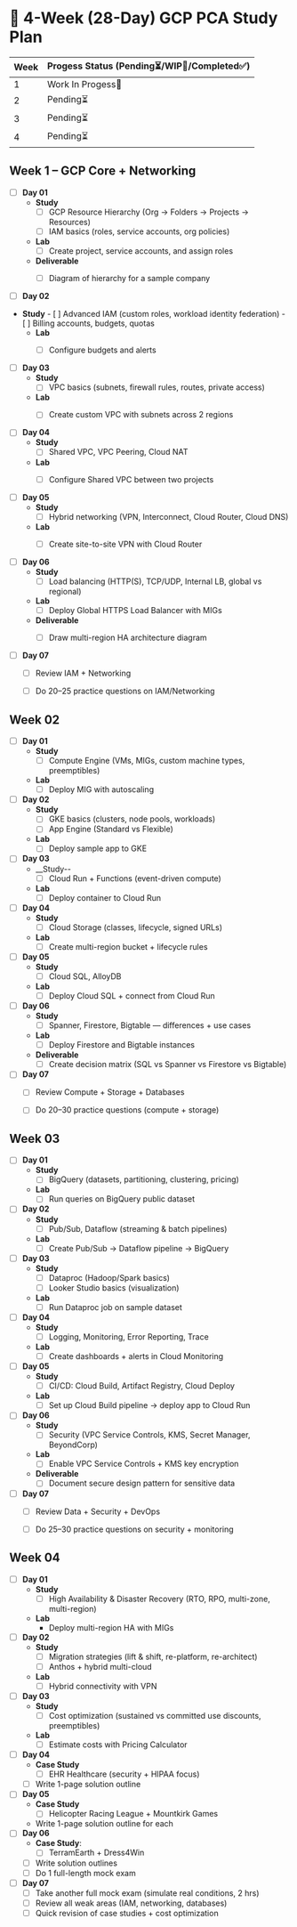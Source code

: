# 📅 4-Week (28-Day) GCP PCA Study Plan

|Week|Progess Status (Pending⏳/WIP🔄/Completed✅)|
|---|---|
|1|Work In Progess🔄|
|2|Pending⏳|
|3|Pending⏳|
|4|Pending⏳|

## Week 1 – __GCP Core + Networking__

- [ ] __Day 01__ 
    - __Study__ 
      - [ ] GCP Resource Hierarchy (Org → Folders → Projects → Resources)
      - [ ] IAM basics (roles, service accounts, org policies) 
    - __Lab__  
      - [ ] Create project, service accounts, and assign roles
    - __Deliverable__ 
      - [ ] Diagram of hierarchy for a sample company  


- [ ] __Day 02__ 

- __Study__
      - [ ] Advanced IAM (custom roles, workload identity federation)
      - [ ] Billing accounts, budgets, quotas
    - __Lab__  
      - [ ] Configure budgets and alerts


- [ ] __Day 03__ 
    - __Study__ 
        - [ ] VPC basics (subnets, firewall rules, routes, private access)
    - __Lab__  
        - [ ] Create custom VPC with subnets across 2 regions
    

- [ ] __Day 04__   
    - __Study__ 
        - [ ] Shared VPC, VPC Peering, Cloud NAT
    - __Lab__  
        - [ ] Configure Shared VPC between two projects


- [ ] __Day 05__  
    - __Study__  
        - [ ] Hybrid networking (VPN, Interconnect, Cloud Router, Cloud DNS)
    - __Lab__  
        - [ ] Create site-to-site VPN with Cloud Router


- [ ] __Day 06__  
    - __Study__ 
        - [ ] Load balancing (HTTP(S), TCP/UDP, Internal LB, global vs regional)
    - __Lab__ 
        - [ ] Deploy Global HTTPS Load Balancer with MIGs
    - __Deliverable__  
        - [ ] Draw multi-region HA architecture diagram


- [ ] __Day 07__ 
    - [ ] Review IAM + Networking
    - [ ] Do 20–25 practice questions on IAM/Networking


## Week 02 

- [ ] __Day 01__ 
    - __Study__
        - [ ] Compute Engine (VMs, MIGs, custom machine types, preemptibles)
    - __Lab__ 
        - [ ] Deploy MIG with autoscaling
- [ ] __Day 02__ 
    - __Study__  
        - [ ] GKE basics (clusters, node pools, workloads)
        - [ ] App Engine (Standard vs Flexible)
    - __Lab__ 
        - [ ] Deploy sample app to GKE
- [ ] __Day 03__ 
    - __Study--  
        - [ ] Cloud Run + Functions (event-driven compute)
    - __Lab__  
        - [ ] Deploy container to Cloud Run
- [ ] __Day 04__   
    - __Study__ 
        - [ ] Cloud Storage (classes, lifecycle, signed URLs)
    - __Lab__ 
        - [ ] Create multi-region bucket + lifecycle rules
- [ ] __Day 05__  
    - __Study__   
        - [ ] Cloud SQL, AlloyDB
    - __Lab__  
        - [ ] Deploy Cloud SQL + connect from Cloud Run
- [ ] __Day 06__  
    - __Study__  
        - [ ] Spanner, Firestore, Bigtable — differences + use cases
    - __Lab__  
        - [ ] Deploy Firestore and Bigtable instances
    - __Deliverable__  
        - [ ] Create decision matrix (SQL vs Spanner vs Firestore vs Bigtable)
- [ ] __Day 07__ 
    - [ ] Review Compute + Storage + Databases
    - [ ] Do 20–30 practice questions (compute + storage)


## Week 03 

- [ ] __Day 01__ 
    - __Study__ 
        - [ ] BigQuery (datasets, partitioning, clustering, pricing)
    - __Lab__ 
        - [ ] Run queries on BigQuery public dataset
- [ ] __Day 02__ 
    - __Study__     
        - [ ] Pub/Sub, Dataflow (streaming & batch pipelines)
    - __Lab__  
        - [ ] Create Pub/Sub → Dataflow pipeline → BigQuery
- [ ] __Day 03__ 
    - __Study__ 
        - [ ] Dataproc (Hadoop/Spark basics)
        - [ ] Looker Studio basics (visualization)
    - __Lab__
        - [ ] Run Dataproc job on sample dataset
- [ ] __Day 04__   
    - __Study__  
        - [ ] Logging, Monitoring, Error Reporting, Trace
    - __Lab__  
        - [ ] Create dashboards + alerts in Cloud Monitoring
- [ ] __Day 05__  
    - __Study__ 
        - [ ] CI/CD: Cloud Build, Artifact Registry, Cloud Deploy
    - __Lab__ 
        - [ ] Set up Cloud Build pipeline → deploy app to Cloud Run
- [ ] __Day 06__  
    - __Study__  
        - [ ] Security (VPC Service Controls, KMS, Secret Manager, BeyondCorp)
    - __Lab__  
        - [ ] Enable VPC Service Controls + KMS key encryption
    - __Deliverable__   
        - [ ] Document secure design pattern for sensitive data
- [ ] __Day 07__ 
    - [ ] Review Data + Security + DevOps
    - [ ] Do 25–30 practice questions on security + monitoring


## Week 04 

- [ ] __Day 01__ 
    - __Study__ 
        - [ ] High Availability & Disaster Recovery (RTO, RPO, multi-zone, multi-region)
    - __Lab__  
        - Deploy multi-region HA with MIGs
- [ ] __Day 02__ 
    - __Study__ 
        - [ ] Migration strategies (lift & shift, re-platform, re-architect)
        - [ ] Anthos + hybrid multi-cloud
    - __Lab__   
        - [ ] Hybrid connectivity with VPN
- [ ] __Day 03__ 
    - __Study__
        - [ ] Cost optimization (sustained vs committed use discounts, preemptibles)
    - __Lab__  
        - [ ] Estimate costs with Pricing Calculator
- [ ] __Day 04__   
    - __Case Study__
        - [ ] EHR Healthcare (security + HIPAA focus)
    - [ ] Write 1-page solution outline
- [ ] __Day 05__  
    - __Case Study__
        - [ ] Helicopter Racing League + Mountkirk Games
    - Write 1-page solution outline for each
- [ ] __Day 06__  
    - __Case Study__: 
        - [ ] TerramEarth + Dress4Win
    - [ ] Write solution outlines
    - [ ] Do 1 full-length mock exam
- [ ] __Day 07__ 
    - [ ] Take another full mock exam (simulate real conditions, 2 hrs)
    - [ ] Review all weak areas (IAM, networking, databases)
    - [ ] Quick revision of case studies + cost optimization
